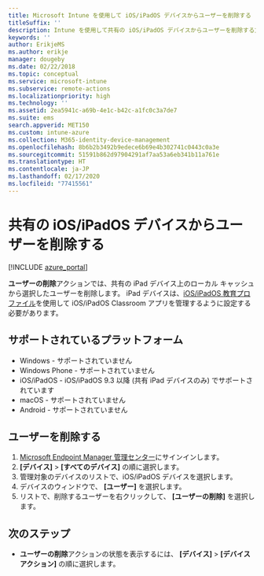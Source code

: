 ```yaml
---
title: Microsoft Intune を使用して iOS/iPadOS デバイスからユーザーを削除する
titleSuffix: ''
description: Intune を使用して共有の iOS/iPadOS デバイスからユーザーを削除する方法について説明します。
keywords: ''
author: ErikjeMS
ms.author: erikje
manager: dougeby
ms.date: 02/22/2018
ms.topic: conceptual
ms.service: microsoft-intune
ms.subservice: remote-actions
ms.localizationpriority: high
ms.technology: ''
ms.assetid: 2ea5941c-a69b-4e1c-b42c-a1fc0c3a7de7
ms.suite: ems
search.appverid: MET150
ms.custom: intune-azure
ms.collection: M365-identity-device-management
ms.openlocfilehash: 8b6b2b3492b9edece6b69e4b302741c0443c0a3e
ms.sourcegitcommit: 51591b862d97904291af7aa53a6eb341b11a761e
ms.translationtype: HT
ms.contentlocale: ja-JP
ms.lasthandoff: 02/17/2020
ms.locfileid: "77415561"
---
```

# <a name="remove-a-user-from-a-shared-iosipados-device"></a>共有の iOS/iPadOS デバイスからユーザーを削除する


[!INCLUDE [azure_portal](../includes/azure_portal.md)]

**ユーザーの削除**アクションでは、共有の iPad デバイス上のローカル キャッシュから選択したユーザーを削除します。 iPad デバイスは、[iOS/iPadOS 教育プロファイル](../fundamentals/education-settings-configure-ios.md)を使用して iOS/iPadOS Classroom アプリを管理するように設定する必要があります。 

## <a name="supported-platforms"></a>サポートされているプラットフォーム

- Windows - サポートされていません
- Windows Phone - サポートされていません
- iOS/iPadOS - iOS/iPadOS 9.3 以降 (共有 iPad デバイスのみ) でサポートされています
- macOS - サポートされていません
- Android - サポートされていません

## <a name="remove-a-user"></a>ユーザーを削除する

1. [Microsoft Endpoint Manager 管理センター](https://go.microsoft.com/fwlink/?linkid=2109431)にサインインします。
2. **[デバイス]**  >  **[すべてのデバイス]** の順に選択します。
3. 管理対象のデバイスのリストで、iOS/iPadOS デバイスを選択します。
4. デバイスのウィンドウで、 **[ユーザー]** を選択します。
5. リストで、削除するユーザーを右クリックして、 **[ユーザーの削除]** を選択します。

## <a name="next-steps"></a>次のステップ

- **ユーザーの削除**アクションの状態を表示するには、 **[デバイス]**  >  **[デバイス アクション]** の順に選択します。
